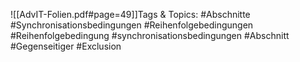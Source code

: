
![[AdvIT-Folien.pdf#page=49]]Tags & Topics:
   #Abschnitte
   #Synchronisationsbedingungen
   #Reihenfolgebedingungen
   #Reihenfolgebedingung
   #synchronisationsbedingungen
   #Abschnitt
   #Gegenseitiger
   #Exclusion